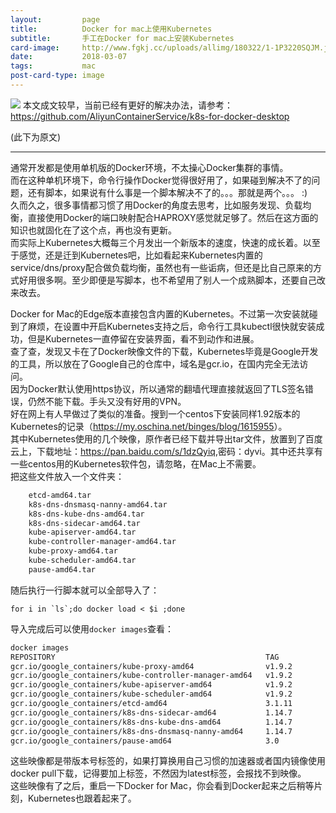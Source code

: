 ```yaml
---
layout:         page
title:          Docker for mac上使用Kubernetes
subtitle:       手工在Docker for mac上安装Kubernetes
card-image:     http://www.fgkj.cc/uploads/allimg/180322/1-1P3220SQJM.jpg
date:           2018-03-07
tags:           mac
post-card-type: image
---
```

![](http://www.fgkj.cc/uploads/allimg/180322/1-1P3220SQJM.jpg)
本文成文较早，当前已经有更好的解决办法，请参考：
https://github.com/AliyunContainerService/k8s-for-docker-desktop

(此下为原文)

---

通常开发都是使用单机版的Docker环境，不太操心Docker集群的事情。  
而在这种单机环境下，命令行操作Docker觉得很好用了，如果碰到解决不了的问题，还有脚本，如果说有什么事是一个脚本解决不了的。。。那就是两个。。。 :)  
久而久之，很多事情都习惯了用Docker的角度去思考，比如服务发现、负载均衡，直接使用Docker的端口映射配合HAPROXY感觉就足够了。然后在这方面的知识也就固化在了这个点，再也没有更新。  
而实际上Kubernetes大概每三个月发出一个新版本的速度，快速的成长着。以至于感觉，还是迁到Kubernetes吧，比如看起来Kubernetes内置的service/dns/proxy配合做负载均衡，虽然也有一些诟病，但还是比自己原来的方式好用很多啊。至少即便是写脚本，也不希望用了别人一个成熟脚本，还要自己改来改去。  

Docker for Mac的Edge版本直接包含内置的Kubernetes。不过第一次安装就碰到了麻烦，在设置中开启Kubernetes支持之后，命令行工具kubectl很快就安装成功，但是Kubernetes一直停留在安装界面，看不到动作和进展。  
查了查，发现又卡在了Docker映像文件的下载，Kubernetes毕竟是Google开发的工具，所以放在了Google自己的仓库中，域名是gcr.io，在国内完全无法访问。  
因为Docker默认使用https协议，所以通常的翻墙代理直接就返回了TLS签名错误，仍然不能下载。手头又没有好用的VPN。  
好在网上有人早做过了类似的准备。搜到一个centos下安装同样1.92版本的Kubernetes的记录（<https://my.oschina.net/binges/blog/1615955>）。  
其中Kubernetes使用的几个映像，原作者已经下载并导出tar文件，放置到了百度云上，下载地址：<https://pan.baidu.com/s/1dzQyiq>,密码：dyvi。其中还共享有一些centos用的Kubernetes软件包，请忽略，在Mac上不需要。  
把这些文件放入一个文件夹：  
```bash
    etcd-amd64.tar
    k8s-dns-dnsmasq-nanny-amd64.tar
    k8s-dns-kube-dns-amd64.tar
    k8s-dns-sidecar-amd64.tar
    kube-apiserver-amd64.tar
    kube-controller-manager-amd64.tar
    kube-proxy-amd64.tar
    kube-scheduler-amd64.tar
    pause-amd64.tar
```
随后执行一行脚本就可以全部导入了：  
```
for i in `ls`;do docker load < $i ;done
```
导入完成后可以使用`docker images`查看：  
```bash
docker images
REPOSITORY                                               TAG                 IMAGE ID            CREATED             SIZE
gcr.io/google_containers/kube-proxy-amd64                v1.9.2              e6754bb0a529        12 days ago         109.1 MB
gcr.io/google_containers/kube-controller-manager-amd64   v1.9.2              769d889083b6        12 days ago         137.8 MB
gcr.io/google_containers/kube-apiserver-amd64            v1.9.2              7109112be2c7        12 days ago         210.4 MB
gcr.io/google_containers/kube-scheduler-amd64            v1.9.2              2bf081517538        12 days ago         62.71 MB
gcr.io/google_containers/etcd-amd64                      3.1.11              59d36f27cceb        8 weeks ago         193.9 MB
gcr.io/google_containers/k8s-dns-sidecar-amd64           1.14.7              db76ee297b85        3 months ago        42.03 MB
gcr.io/google_containers/k8s-dns-kube-dns-amd64          1.14.7              5d049a8c4eec        3 months ago        50.27 MB
gcr.io/google_containers/k8s-dns-dnsmasq-nanny-amd64     1.14.7              5feec37454f4        3 months ago        40.95 MB
gcr.io/google_containers/pause-amd64                     3.0                 99e59f495ffa        21 months ago       746.9 kB
```
这些映像都是带版本号标签的，如果打算换用自己习惯的加速器或者国内镜像使用docker pull下载，记得要加上标签，不然因为latest标签，会报找不到映像。  
这些映像有了之后，重启一下Docker for Mac，你会看到Docker起来之后稍等片刻，Kubernetes也跟着起来了。  
